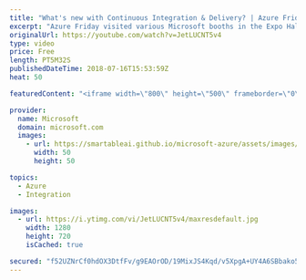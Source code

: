 ```yaml
---
title: "What's new with Continuous Integration & Delivery? | Azure Friday at Build 2018"
excerpt: "Azure Friday visited various Microsoft booths in the Expo Hall at Build 2018 to learn what's new. In this episode, Donovan Brown chats with Abel Wang about continuous integration/continuous delivery (CI/CD).  For more information, see:  • DevOps Resource Center https://aka.ms/azfr/432/01  • Visual Studio"
originalUrl: https://youtube.com/watch?v=JetLUCNT5v4
type: video
price: Free
length: PT5M32S
publishedDateTime: 2018-07-16T15:53:59Z
heat: 50

featuredContent: "<iframe width=\"800\" height=\"500\" frameborder=\"0\" src=\"https://www.youtube.com/embed/JetLUCNT5v4\" allow=\"accelerometer; autoplay; encrypted-media; gyroscope; picture-in-picture\" allowfullscreen></iframe>"

provider:
  name: Microsoft
  domain: microsoft.com
  images:
    - url: https://smartableai.github.io/microsoft-azure/assets/images/organizations/microsoft.com-50x50.jpg
      width: 50
      height: 50

topics:
  - Azure
  - Integration

images:
  - url: https://i.ytimg.com/vi/JetLUCNT5v4/maxresdefault.jpg
    width: 1280
    height: 720
    isCached: true

secured: "f52UZNrCf0hdOX3DtfFv/g9EAOrOD/19MixJS4Kqd/v5XpgA+UY4A6SBbako5QIzu7ZexwkfzYpFORPEdxPRO/5gLJMG8Q4NsI7k1aMi3Ogx7FXl0tt2xE3zT/JTM7MhOWvQoPXLJXn+QjujZwlP5PpFcQ7X0T/avOb3xDR9vXKZ/m/hPB6xTnk+kcHwy+FoN6W2OmBkofRfy4AJdAsEgXokYEsuly2Z5zD+MlRb3Zjulmc00XU5GrTaAnbsPGzlctZoEL4Vx+9AmQVAjOokS7eE1Ma7c+FULYiRuaWkD2PTBpbd68m9K9lyohybDcFy+tMy89XRq+8o8OYqPi3i49kvkscLEUsF1ry9hfEUFy2cf+aNFao89K3FezZxNy7+QN4SFRQnGePqwvsQqQxreyCRKuYQAewMo0AVGkDCirY=;OO7WotUZmDoWT+yHl1zkFg=="
---
```



